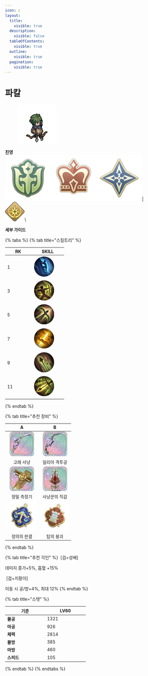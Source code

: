 ```yaml
---
icon: c
layout:
  title:
    visible: true
  description:
    visible: false
  tableOfContents:
    visible: true
  outline:
    visible: true
  pagination:
    visible: true
---
```


# 파칼

<div align="left">

<figure><img src="../../.gitbook/assets/29 (2).png" alt=""><figcaption></figcaption></figure>

</div>

**진영**\
<img src="../../.gitbook/assets/unittag_player-150x150.webp" alt="" data-size="line"><img src="../../.gitbook/assets/1 (3).png" alt="" data-size="line"><img src="../../.gitbook/assets/2 (7).webp" alt="" data-size="line">| <img src="../../.gitbook/assets/감시자.webp" alt="" data-size="line">\


**세부 가이드**

{% tabs %}
{% tab title="스킬트리" %}
<table><thead><tr><th width="72">RK</th><th width="94">SKILL</th></tr></thead><tbody><tr><td>1</td><td><img src="../../.gitbook/assets/1 (23).png" alt="" data-size="original"></td></tr><tr><td>3</td><td><img src="../../.gitbook/assets/2 (23).png" alt=""></td></tr><tr><td>5</td><td><img src="../../.gitbook/assets/3 (24).png" alt=""></td></tr><tr><td>7</td><td><img src="../../.gitbook/assets/4 (21).png" alt=""></td></tr><tr><td>9</td><td><img src="../../.gitbook/assets/5 (21).png" alt=""></td></tr><tr><td>11</td><td><img src="../../.gitbook/assets/6 (20).png" alt=""></td></tr></tbody></table>
{% endtab %}

{% tab title="추천 장비" %}
<table><thead><tr><th width="96" align="center">A</th><th width="93" align="center">B</th></tr></thead><tbody><tr><td align="center"><img src="../../.gitbook/assets/80px-獵鯨.png" alt=""></td><td align="center"><img src="../../.gitbook/assets/80px-伊利亞格鬥弓.png" alt=""></td></tr><tr><td align="center">고래 사냥</td><td align="center">일리아 격투궁</td></tr><tr><td align="center"><img src="../../.gitbook/assets/a_15.png" alt=""></td><td align="center"><img src="../../.gitbook/assets/a_12.png" alt=""></td></tr><tr><td align="center">정밀 측정기</td><td align="center">사냥꾼의 직감</td></tr><tr><td align="center"><img src="../../.gitbook/assets/charm_justice.png" alt="" data-size="original"></td><td align="center"><img src="../../.gitbook/assets/charm_tower.png" alt=""></td></tr><tr><td align="center">정의의 판결</td><td align="center">탑의 붕괴</td></tr></tbody></table>


{% endtab %}

{% tab title="추천 각인" %}
<img src="https://xenophicss-organization.gitbook.io/~gitbook/image?url=https%3A%2F%2F413720101-files.gitbook.io%2F%7E%2Ffiles%2Fv0%2Fb%2Fgitbook-x-prod.appspot.com%2Fo%2Fspaces%252Fu2PuY0J4BcHbRwvq1Ofi%252Fuploads%252FRCY8wLobwvMtN8oAl2Tz%252F1.png%3Falt%3Dmedia%26token%3D0faa14e9-89bb-47c1-a1cc-230c94080ac8&#x26;width=97&#x26;dpr=4&#x26;quality=100&#x26;sign=620c6a2&#x26;sv=1" alt="" data-size="line"> \[검+성배]&#x20;

데미지 증가+5%, 흡혈 +15%

<img src="https://xenophicss-organization.gitbook.io/~gitbook/image?url=https%3A%2F%2F413720101-files.gitbook.io%2F%7E%2Ffiles%2Fv0%2Fb%2Fgitbook-x-prod.appspot.com%2Fo%2Fspaces%252Fu2PuY0J4BcHbRwvq1Ofi%252Fuploads%252FqHsme8mTDq8gcTXT4JAr%252F1.png%3Falt%3Dmedia%26token%3D698554b8-566a-4141-98fb-4abf2c011f8d&#x26;width=93&#x26;dpr=4&#x26;quality=100&#x26;sign=968e47d1&#x26;sv=1" alt="" data-size="line"> \[검+지팡이]&#x20;

이동 시 공/방+4%, 최대 12%
{% endtab %}

{% tab title="스탯" %}
<table><thead><tr><th width="117">기준</th><th width="120">LV60</th></tr></thead><tbody><tr><td><strong>물공</strong></td><td>1321</td></tr><tr><td><strong>마공</strong></td><td>926</td></tr><tr><td><strong>체력</strong></td><td>2814</td></tr><tr><td><strong>물방</strong></td><td>385</td></tr><tr><td><strong>마방</strong></td><td>460</td></tr><tr><td><strong>스피드</strong></td><td>105</td></tr></tbody></table>
{% endtab %}
{% endtabs %}

